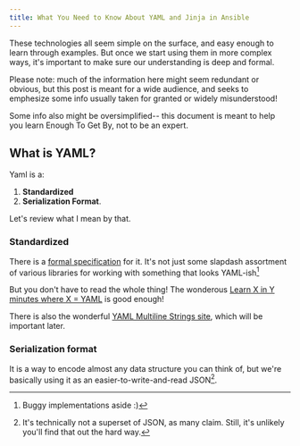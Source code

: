 ```yaml
---
title: What You Need to Know About YAML and Jinja in Ansible
---
```


These technologies all seem simple on the surface,
and easy enough to learn through examples.
But once we start using them in more complex ways,
it's important to make sure our understanding is deep and formal.

Please note: much of the information here might seem redundant or obvious,
but this post is meant for a wide audience,
and seeks to emphesize some info usually taken for granted or widely misunderstood!

Some info also might be oversimplified--
this document is meant to help you learn
Enough To Get By, not to be an expert.

## What is YAML?

Yaml is a:

1. **Standardized**
2. **Serialization Format**.

Let's review what I mean by that.

### Standardized
There is a [formal specification][yaml-spec] for it.
It's not just some slapdash assortment of various libraries for
working with something that looks YAML-ish[^1]

But you don't have to read the whole thing!
The wonderous
[Learn X in Y minutes where X = YAML](https://learnxinyminutes.com/yaml/)
is good enough!

There is also the wonderful
[YAML Multiline Strings site][yaml-multiline],
which will be important later.

### Serialization format
It is a way to encode almost any data structure you can think of,
but we're basically using it as an easier-to-write-and-read JSON[^2].


[yaml-spec]: https://yaml.org/spec/
[yaml-multiline]: https://yaml-multiline.info/

[^1]: Buggy implementations aside :)

[^2]: It's technically not a superset of JSON, as many claim.
      Still, it's unlikely you'll find that out the hard way.
